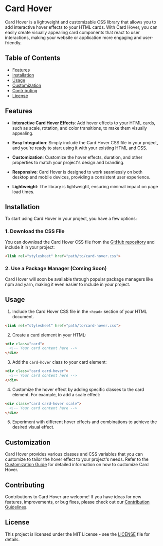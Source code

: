 # Card Hover

Card Hover is a lightweight and customizable CSS library that allows you to add interactive hover effects to your HTML cards. With Card Hover, you can easily create visually appealing card components that react to user interactions, making your website or application more engaging and user-friendly.

## Table of Contents

- [Features](#features)
- [Installation](#installation)
- [Usage](#usage)
- [Customization](#customization)
- [Contributing](#contributing)
- [License](#license)


## Features

- **Interactive Card Hover Effects**: Add hover effects to your HTML cards, such as scale, rotation, and color transitions, to make them visually appealing.

- **Easy Integration**: Simply include the Card Hover CSS file in your project, and you're ready to start using it with your existing HTML and CSS.

- **Customization**: Customize the hover effects, duration, and other properties to match your project's design and branding.

- **Responsive**: Card Hover is designed to work seamlessly on both desktop and mobile devices, providing a consistent user experience.

- **Lightweight**: The library is lightweight, ensuring minimal impact on page load times.

## Installation

To start using Card Hover in your project, you have a few options:

### 1. Download the CSS File

You can download the Card Hover CSS file from the [GitHub repository](https://github.com/abdul-1432/pj-4/blob/main/style.css) and include it in your project:

```HTML
<link rel="stylesheet" href="path/to/card-hover.css">
```

### 2. Use a Package Manager (Coming Soon)

Card Hover will soon be available through popular package managers like npm and yarn, making it even easier to include in your project.

## Usage

1. Include the Card Hover CSS file in the `<head>` section of your HTML document.

```HTML
<link rel="stylesheet" href="path/to/card-hover.css">
```

2. Create a card element in your HTML:

```HTML
<div class="card">
  <!-- Your card content here -->
</div>
```

3. Add the `card-hover` class to your card element:

```html
<div class="card card-hover">
  <!-- Your card content here -->
</div>
```

4. Customize the hover effect by adding specific classes to the card element. For example, to add a scale effect:

```html
<div class="card card-hover scale">
  <!-- Your card content here -->
</div>
```

5. Experiment with different hover effects and combinations to achieve the desired visual effect.

## Customization

Card Hover provides various classes and CSS variables that you can customize to tailor the hover effect to your project's needs. Refer to the [Customization Guide](customization.md) for detailed information on how to customize Card Hover.

## Contributing

Contributions to Card Hover are welcome! If you have ideas for new features, improvements, or bug fixes, please check out our [Contribution Guidelines](CONTRIBUTING.md).

## License

This project is licensed under the MIT License - see the [LICENSE](LICENSE) file for details.
